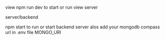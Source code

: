 view 
npm run dev to start or run view server

server/backend

npm start to run or start backend server
 alos add your mongodb compass url in .env file MONGO_URI 
